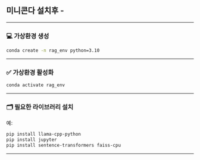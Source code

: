 ## 미니콘다 설치후 -

---

### 💻 **가상환경 생성**

```bash
conda create -n rag_env python=3.10
```
---
### ✅ **가상환경 활성화**

```bash
conda activate rag_env
```
---
### 🗂️ **필요한 라이브러리 설치**

예:
```bash
pip install llama-cpp-python
pip install jupyter
pip install sentence-transformers faiss-cpu
```

---
